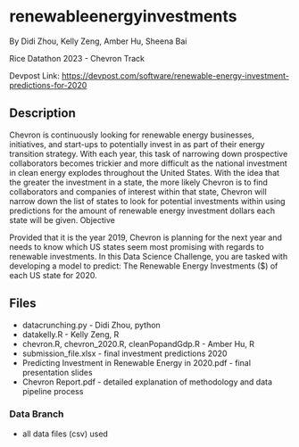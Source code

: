 # renewableenergyinvestments
By Didi Zhou, Kelly Zeng, Amber Hu, Sheena Bai

Rice Datathon 2023 - Chevron Track

Devpost Link: https://devpost.com/software/renewable-energy-investment-predictions-for-2020

## Description
Chevron is continuously looking for renewable energy businesses, initiatives, and start-ups to potentially invest in as part of their energy transition strategy. With each year, this task of narrowing down prospective collaborators becomes trickier and more difficult as the national investment in clean energy explodes throughout the United States. With the idea that the greater the investment in a state, the more likely Chevron is to find collaborators and companies of interest within that state, Chevron will narrow down the list of states to look for potential investments within using predictions for the amount of renewable energy investment dollars each state will be given.
Objective

Provided that it is the year 2019, Chevron is planning for the next year and needs to know which US states seem most promising with regards to renewable investments. In this Data Science Challenge, you are tasked with developing a model to predict:
The Renewable Energy Investments ($) of each US state for 2020.

## Files
- datacrunching.py - Didi Zhou, python
- datakelly.R - Kelly Zeng, R
- chevron.R, chevron_2020.R, cleanPopandGdp.R - Amber Hu, R
- submission_file.xlsx - final investment predictions 2020
- Predicting Investment in Renewable Energy in 2020.pdf - final presentation slides
- Chevron Report.pdf - detailed explanation of methodology and data pipeline process

### Data Branch
- all data files (csv) used
